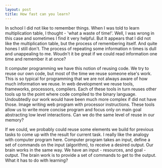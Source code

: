 ```yaml
---
layout: post
title: How fast can you learn?
---
```


In school I did not like to remember things. When I was told to learn
multiplication table, I thought - 'what a waste of time!'. Well, I was wrong in
this case and sometimes I find it very helpful. But It appears that I did not
like the multiplication table, but the process of remembering itself. And
quite hones I still don't. The process of repeating some information n times is
dull and unappealing to me.  Woudn't it be great if we could read information
one time and remember it at once?

It computer programming we have this notion of reusing code. We try to reuse our
own code, but most of the time we reuse someone else's work. This is so typical
for programming that we are not always aware of how much information we reuse.
In web development we reuse tools, frameworks, processors, compilers. Each of
these tools in turn reuses other tools up to the point where code compiled to
the binary language. Undoubtedly our work would have been much more complex if did
not have those. Image writing web program with processor instructions. These
tools allow us to write more concise program and focus only on main goal
abstracting low level interactions.  Can we do the same level of reuse in our
memory?

If we could, we probably could reuse some elements we build for previous tasks
to come up with the result for current task. I really like the analogy with
computer program here. Computer program takes an input, define a set of
commands on the input (algorithm), to receive a desired output. Our brain works
in the same way. We have an input - resources, and goal - output. The brain work
is to provide a set of commands to get to the output. What it has to do with
learning?





